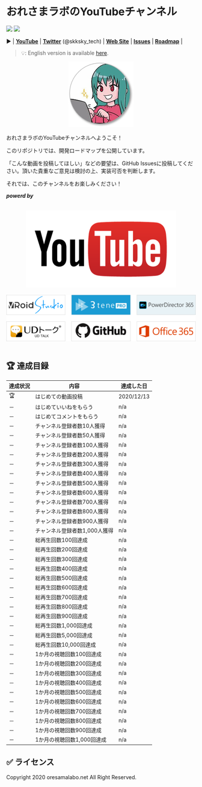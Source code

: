 # おれさまラボのYouTubeチャンネル

![](https://img.shields.io/github/issues/oresama-lab/YouTube)
![](https://img.shields.io/twitter/follow/skksky_tech?label=follow&style=social)

▶ | [**YouTube**](https://www.youtube.com/channel/UC2f0a_42-5NgpmeZ6aLhmmA) | [**Twitter**](https://twitter.com/skksky_tech) (@skksky_tech) | [**Web Site**](https://www.oresamalabo.net) | [**Issues**](https://github.com/oresama-lab/YouTube/issues) | [**Roadmap**](https://github.com/oresama-lab/YouTube/projects) | 

> 💡: English version is available [here](./README.md).

<div align="center">
    <img src="_img/icon_channel.png" alt="channel icon" title="Channel icon">
</div>

おれさまラボのYouTubeチャンネルへようこそ！

このリポジトリでは、開発ロードマップを公開しています。

「こんな動画を投稿してほしい」などの要望は、GitHub Issuesに投稿してください。頂いた貴重なご意見は検討の上、実装可否を判断します。

それでは、このチャンネルをお楽しみください！

***powerd by***

<br>

<div align="center">
    <img src="_img/logo_youtube.png" alt="powered by" title="powered by">
</div>

<br>

<div align="center">
    <img src="_img/logo_powered-by.png" alt="powered by" title="powered by">
</div>

<br>

## 🏆 達成目録

| 達成状況 | 内容                | 達成した日      |
|------|-------------------|------------|
| 🏆   | はじめての動画投稿         | 2020/12/13 |
| －    | はじめていいねをもらう       | n/a        |
| －    | はじめてコメントをもらう      | n/a        |
| －    | チャンネル登録者数10人獲得    | n/a        |
| －    | チャンネル登録者数50人獲得    | n/a        |
| －    | チャンネル登録者数100人獲得   | n/a        |
| －    | チャンネル登録者数200人獲得   | n/a        |
| －    | チャンネル登録者数300人獲得   | n/a        |
| －    | チャンネル登録者数400人獲得   | n/a        |
| －    | チャンネル登録者数500人獲得   | n/a        |
| －    | チャンネル登録者数600人獲得   | n/a        |
| －    | チャンネル登録者数700人獲得   | n/a        |
| －    | チャンネル登録者数800人獲得   | n/a        |
| －    | チャンネル登録者数900人獲得   | n/a        |
| －    | チャンネル登録者数1,000人獲得 | n/a        |
| －    | 総再生回数100回達成       | n/a        |
| －    | 総再生回数200回達成       | n/a        |
| －    | 総再生回数300回達成       | n/a        |
| －    | 総再生回数400回達成       | n/a        |
| －    | 総再生回数500回達成       | n/a        |
| －    | 総再生回数600回達成       | n/a        |
| －    | 総再生回数700回達成       | n/a        |
| －    | 総再生回数800回達成       | n/a        |
| －    | 総再生回数900回達成       | n/a        |
| －    | 総再生回数1,000回達成     | n/a        |
| －    | 総再生回数5,000回達成     | n/a        |
| －    | 総再生回数10,000回達成    | n/a        |
| －    | 1か月の視聴回数100回達成    | n/a        |
| －    | 1か月の視聴回数200回達成    | n/a        |
| －    | 1か月の視聴回数300回達成    | n/a        |
| －    | 1か月の視聴回数400回達成    | n/a        |
| －    | 1か月の視聴回数500回達成    | n/a        |
| －    | 1か月の視聴回数600回達成    | n/a        |
| －    | 1か月の視聴回数700回達成    | n/a        |
| －    | 1か月の視聴回数800回達成    | n/a        |
| －    | 1か月の視聴回数900回達成    | n/a        |
| －    | 1か月の視聴回数1,000回達成  | n/a        |

## ✅ ライセンス

Copyright 2020 oresamalabo.net All Right Reserved.